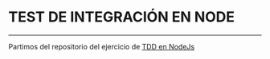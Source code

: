 # TEST DE INTEGRACIÓN EN NODE

---

Partimos del repositorio del ejercicio de [TDD en NodeJs](https://github.com/ElenaMLopez/TDD_node_example)

